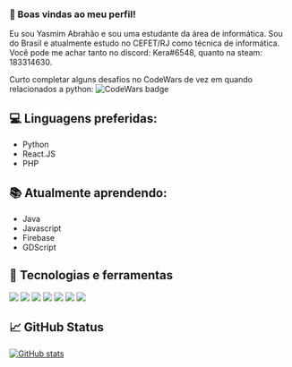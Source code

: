 ### 🖖 Boas vindas ao meu perfil!

Eu sou Yasmim Abrahão e sou uma estudante da área de informática. Sou do Brasil e atualmente estudo no CEFET/RJ como técnica de informática. Você pode me achar tanto no discord: Kera#6548, quanto na steam: 183314630.

Curto completar alguns desafios no CodeWars de vez em quando relacionados a python: ![CodeWars badge](https://www.codewars.com/users/TinyHero13/badges/micro)

## 💻 Linguagens preferidas:
* Python
* React.JS
* PHP

## 📚 Atualmente aprendendo:
* Java
* Javascript
* Firebase
* GDScript

## 🔧 Tecnologias e ferramentas
![](https://img.shields.io/badge/Editor-Visual%20Studio%20Code-blue)
![](https://img.shields.io/badge/Editor-NetBeans-blue)
![](https://img.shields.io/badge/OS-Linux-blue)
![](https://img.shields.io/badge/OS-Windows-blue)
![](https://img.shields.io/badge/Code-Python-blue)
![](https://img.shields.io/badge/Code-PHP-blue)
![](https://img.shields.io/badge/Tools-MySql-blue)

## 📈 GitHub Status
[![GitHub stats](https://github-readme-stats.vercel.app/api?username=TinyHero13)](https://github.com/TinyHero13/github-readme-stats)
